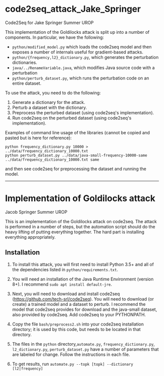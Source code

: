 # code2seq_attack_Jake_Springer
Code2Seq for Jake Springer Summer UROP

This implementation of the Goldilocks attack is split up into a number of 
components. In particular, we have the following:
* `python/modified_model.py` which loads the code2seq model and then exposes
  a number of internals useful for gradient-based attacks.
* `python/{frequency,l2}_dictionary.py`, which generates the perturbation
  dictionaries.
* `java/../RenameVariable.java`, which modifies Java source code with a perturbation
* `python/perturb_dataset.py`, which runs the perturbation code on an entire
  dataset.

To use the attack, you need to do the following:
1. Generate a dictionary for the attack.
2. Perturb a dataset with the dictionary.
3. Preprocess the perturbed dataset (using code2seq's implementation).
4. Run code2seq on the perturbed dataset (using code2seq's implementation).

Examples of command line usage of the libraries (cannot be copied and pasted but is here for reference):
```
python frequency_dictionary.py 10000 > ../data/frequency_dictionary_10000.txt
python perturb_dataset.py ../data/java-small-frequency-10000-same ../data/frequency_dictionary_10000.txt same
```

and then see code2seq for preprocessing the dataset and running the model.



------------------------------------------------

# Implementation of Goldilocks attack
Jacob Springer Summer UROP

This is an implementation of the Goldilocks attack on code2seq. The attack
is performed in a number of steps, but the automation script should do the
heavy lifting of putting everything together. The hard part is installing 
everything appropriately.

## Installation

1. To install this attack, you will first need to install Python 3.5+ and all of the
dependencies listed in `python/requirements.txt`.

2. You will need an installation of the Java Runtime Environment (version 8+). I
recommend `sudo apt install default-jre`.

3. Next, you will need to download and install code2seq (https://github.com/tech-srl/code2seq).
You will need to download (or create) a trained model and a dataset to perturb. I recommend
the model that code2seq provides for download and the java-small dataset, also provided by 
code2seq. Add code2seq to your PYTHONPATH.

4. Copy the file `bash/preprocess2.sh` into your code2seq installation directory; it is used by
this code, but needs to be located in that directory.

5. The files in the `python` directory,`automate.py`, `frequency_dictionary.py`, `l2_dictionary.py`, 
`perturb_dataset.py` have a number of parameters that are labeled for change. Follow the
instructions in each file.

6. To get results, run `automate.py --topk [topk] --dictionary [l2|frequency]`
